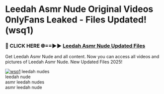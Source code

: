 # Leedah Asmr Nude Original Videos 0nlyFans Leaked - Files Updated! (wsq1)

<h3>🔴 CLICK HERE 🌐==►► <a href="https://tinyurl.com/5h6xmrr3" rel="nofollow">Leedah Asmr Nude Updated Files</a></h3>

Get Leedah Asmr Nude and all content. Now you can access all videos and pictures of Leedah Asmr Nude. New Updated Files 2025!

[![wsq1](https://i.imgur.com/KVD873Z.gif)](https://tinyurl.com/5h6xmrr3)
leedah nudes<br>
leedah nude<br>
asmr leedah nudes<br>
asmr leedah nude